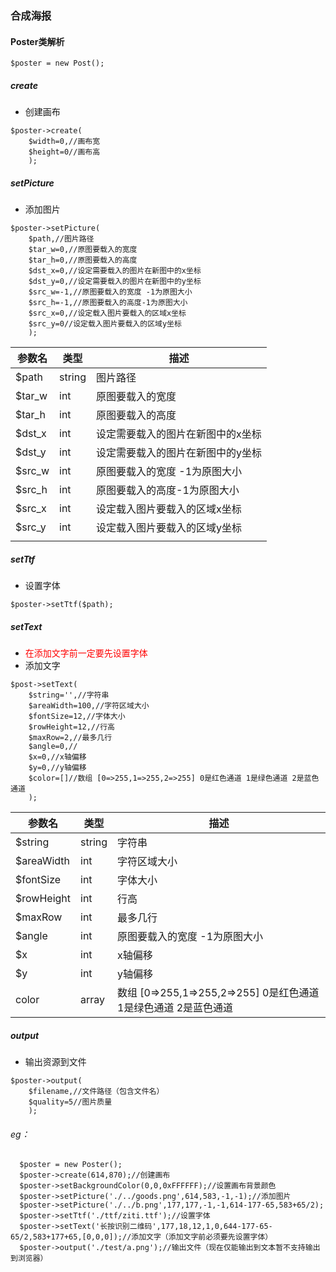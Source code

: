 ### 合成海报

#### Poster类解析

```
$poster = new Post();
```

##### create

- 创建画布

```
$poster->create(
	$width=0,//画布宽
	$height=0//画布高
	);
```

##### setPicture

- 添加图片

```
$poster->setPicture(
	$path,//图片路径
	$tar_w=0,//原图要载入的宽度
	$tar_h=0,//原图要载入的高度
	$dst_x=0,//设定需要载入的图片在新图中的x坐标
	$dst_y=0,//设定需要载入的图片在新图中的y坐标
	$src_w=-1,//原图要载入的宽度 -1为原图大小
	$src_h=-1,//原图要载入的高度-1为原图大小
	$src_x=0,//设定载入图片要载入的区域x坐标
	$src_y=0//设定载入图片要载入的区域y坐标
	);
```

| 参数名 | 类型   | 描述                              |
| ------ | ------ | --------------------------------- |
| $path  | string | 图片路径                          |
| $tar_w | int    | 原图要载入的宽度                  |
| $tar_h | int    | 原图要载入的高度                  |
| $dst_x | int    | 设定需要载入的图片在新图中的x坐标 |
| $dst_y | int    | 设定需要载入的图片在新图中的y坐标 |
| $src_w | int    | 原图要载入的宽度 -1为原图大小     |
| $src_h | int    | 原图要载入的高度-1为原图大小      |
| $src_x | int    | 设定载入图片要载入的区域x坐标     |
| $src_y | int    | 设定载入图片要载入的区域y坐标     |
|        |        |                                   |


##### setTtf

- 设置字体

```
$poster->setTtf($path);
```





##### setText

- <font color="red">在添加文字前一定要先设置字体</font>
- 添加文字

```
$post->setText(
	$string='',//字符串
	$areaWidth=100,//字符区域大小
	$fontSize=12,//字体大小
	$rowHeight=12,//行高
	$maxRow=2,//最多几行
	$angle=0,//
	$x=0,//x轴偏移
	$y=0,//y轴偏移
	$color=[]//数组 [0=>255,1=>255,2=>255] 0是红色通道 1是绿色通道 2是蓝色通道 
    );
```
| 参数名 | 类型   | 描述                              |
| ------ | ------ | --------------------------------- |
| $string  | string | 字符串                          |
| $areaWidth | int    | 字符区域大小                  |
| $fontSize | int    | 字体大小                  |
| $rowHeight | int    | 行高 |
| $maxRow | int    | 最多几行 |
| $angle | int    | 原图要载入的宽度 -1为原图大小     |
| $x | int    | x轴偏移      |
| $y | int    | y轴偏移     |
|   color     |  array      | 数组 [0=>255,1=>255,2=>255] 0是红色通道 1是绿色通道 2是蓝色通道 |





##### output

- 输出资源到文件

```
$poster->output(
	$filename,//文件路径（包含文件名）
	$quality=5//图片质量
	);
```



###### eg：

```
  $poster = new Poster();
  $poster->create(614,870);//创建画布
  $poster->setBackgroundColor(0,0,0xFFFFFF);//设置画布背景颜色
  $poster->setPicture('./../goods.png',614,583,-1,-1);//添加图片
  $poster->setPicture('./../b.png',177,177,-1,-1,614-177-65,583+65/2);
  $poster->setTtf('./ttf/ziti.ttf');//设置字体
  $poster->setText('长按识别二维码',177,18,12,1,0,644-177-65-65/2,583+177+65,[0,0,0]);//添加文字（添加文字前必须要先设置字体）
  $poster->output('./test/a.png');//输出文件（现在仅能输出到文本暂不支持输出到浏览器）
```


